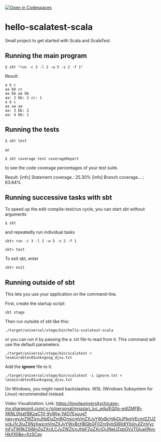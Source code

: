 [![Open in Codespaces](https://classroom.github.com/assets/launch-codespace-2972f46106e565e64193e422d61a12cf1da4916b45550586e14ef0a7c637dd04.svg)](https://classroom.github.com/open-in-codespaces?assignment_repo_id=16147442)
# hello-scalatest-scala

Small project to get started with Scala and ScalaTest.


## Running the main program

```
$ sbt "run -c 3 -l 2 -w 5 -s 2 -f 1"
```

Result: 
```
a b c
aa bb cc 
aa bb aa bb
aa: 2 bb: 2 cc: 1
a b c
aa aa aa
aa: 3 bb: 2
aa: 4 bb: 1
```


## Running the tests

```
$ sbt test
```

or

```
$ sbt coverage test coverageReport
```

to see the code coverage percentages of your test suite.

Result: 
    [info] Statement coverage.: 25.30%
    [info] Branch coverage....: 63.64%

## Running successive tasks with sbt

To speed up the edit-compile-test/run cycle, you can start sbt without arguments

```
$ sbt 
```

and repeatedly run individual tasks

```
sbt> run -c 3 -l 2 -w 5 -s 2 -f 1
```

```
sbt> test
```

To exit sbt, enter

```
sbt> exit
```


## Running outside of sbt

This lets you use your application on the command-line.

First, create the startup script:

```
sbt stage
```

Then run outside of sbt like this:

```
./target/universal/stage/bin/hello-scalatest-scala
```

or you can run it by passing the a .txt file to read from it. This command will use the default parameters.

```
./target/universal/stage/bin/scalatest < lesmisrables01unkngoog_djvu.txt
```

Add the **ignore** file to it.
```
./target/universal/stage/bin/scalatest -i ignore.txt < lesmisrables01unkngoog_djvu.txt
```
On Windows, you might need backslashes. WSL (Windows Subsystem for Linux) recommended instead.

Video Visualization: Link: https://loyolauniversitychicago-my.sharepoint.com/:v:/g/personal/mnazari_luc_edu/EQ0o-edIZMFBj-X6NL0hiaYBKzaC1V-9yWjg-YdO7Exuug?nav=eyJyZWZlcnJhbEluZm8iOnsicmVmZXJyYWxBcHAiOiJPbmVEcml2ZUZvckJ1c2luZXNzIiwicmVmZXJyYWxBcHBQbGF0Zm9ybSI6IldlYiIsInJlZmVycmFsTW9kZSI6InZpZXciLCJyZWZlcnJhbFZpZXciOiJNeUZpbGVzTGlua0NvcHkifX0&e=XzSCay
